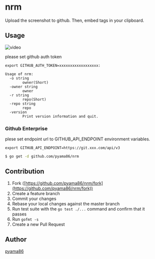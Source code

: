 # nrm

Upload the screenshot to github.
Then, embed tags in your clipboard.

## Usage

![video](https://github.com/pyama86/nrm/blob/master/misc/nrm.gif?raw=true)

please set github auth token
```
export GITHUB_AUTH_TOKEN=xxxxxxxxxxxxxxxxxx:
```

```
Usage of nrm:
  -o string
        owner(Short)
  -owner string
        owner
  -r string
        repo(Short)
  -repo string
        repo
  -version
        Print version information and quit.
```

### Github Enterprise

plese set endpoint url to GITHUB_API_ENDPOINT environment variables.
```
export GITHUB_API_ENDPOINT=https://git.xxx.com/api/v3
```

```bash
$ go get -d github.com/pyama86/nrm
```

## Contribution

1. Fork ([https://github.com/pyama86/nrm/fork](https://github.com/pyama86/nrm/fork))
1. Create a feature branch
1. Commit your changes
1. Rebase your local changes against the master branch
1. Run test suite with the `go test ./...` command and confirm that it passes
1. Run `gofmt -s`
1. Create a new Pull Request

## Author

[pyama86](https://github.com/pyama86)

